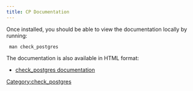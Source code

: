 ```yaml
---
title: CP Documentation
---
```


Once installed, you should be able to view the documentation locally by running:

` man check_postgres`

The documentation is also available in HTML format:

-   [check_postgres documentation](http://bucardo.org/check_postgres/check_postgres.pl.html)

[Category:check_postgres](/Category:check_postgres "wikilink")
